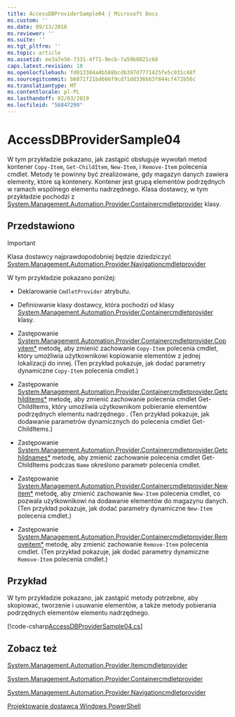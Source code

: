 ```yaml
---
title: AccessDBProviderSample04 | Microsoft Docs
ms.custom: ''
ms.date: 09/13/2016
ms.reviewer: ''
ms.suite: ''
ms.tgt_pltfrm: ''
ms.topic: article
ms.assetid: ee3a7e56-7331-4f71-9ecb-7a59b8021c68
caps.latest.revision: 10
ms.openlocfilehash: fd013384a4b588bcdb397d7771425fe5c031c48f
ms.sourcegitcommit: b6871f21bd666f9cd71dd336bb3f844cf472b56c
ms.translationtype: MT
ms.contentlocale: pl-PL
ms.lasthandoff: 02/03/2019
ms.locfileid: "56847299"
---
```

# <a name="accessdbprovidersample04"></a>AccessDBProviderSample04

W tym przykładzie pokazano, jak zastąpić obsługuje wywołań metod kontener `Copy-Item`, `Get-ChildItem`, `New-Item`, i `Remove-Item` polecenia cmdlet. Metody te powinny być zrealizowane, gdy magazyn danych zawiera elementy, które są kontenery. Kontener jest grupą elementów podrzędnych w ramach wspólnego elementu nadrzędnego. Klasa dostawcy, w tym przykładzie pochodzi z [System.Management.Automation.Provider.Containercmdletprovider](/dotnet/api/System.Management.Automation.Provider.ContainerCmdletProvider) klasy.

## <a name="demonstrates"></a>Przedstawiono

> [!IMPORTANT]
> Klasa dostawcy najprawdopodobniej będzie dziedziczyć [System.Management.Automation.Provider.Navigationcmdletprovider](/dotnet/api/System.Management.Automation.Provider.NavigationCmdletProvider)

W tym przykładzie pokazano poniżej:

- Deklarowanie `CmdletProvider` atrybutu.

- Definiowanie klasy dostawcy, która pochodzi od klasy [System.Management.Automation.Provider.Containercmdletprovider](/dotnet/api/System.Management.Automation.Provider.ContainerCmdletProvider) klasy.

- Zastępowanie [System.Management.Automation.Provider.Containercmdletprovider.Copyitem*](/dotnet/api/System.Management.Automation.Provider.ContainerCmdletProvider.CopyItem) metodę, aby zmienić zachowanie `Copy-Item` polecenia cmdlet, który umożliwia użytkownikowi kopiowanie elementów z jednej lokalizacji do innej. (Ten przykład pokazuje, jak dodać parametry dynamiczne `Copy-Item` polecenia cmdlet.)

- Zastępowanie [System.Management.Automation.Provider.Containercmdletprovider.Getchilditems*](/dotnet/api/System.Management.Automation.Provider.ContainerCmdletProvider.GetChildItems) metodę, aby zmienić zachowanie polecenia cmdlet Get-ChildItems, który umożliwia użytkownikom pobieranie elementów podrzędnych elementu nadrzędnego . (Ten przykład pokazuje, jak dodawanie parametrów dynamicznych do polecenia cmdlet Get-ChildItems.)

- Zastępowanie [System.Management.Automation.Provider.Containercmdletprovider.Getchildnames*](/dotnet/api/System.Management.Automation.Provider.ContainerCmdletProvider.GetChildNames) metodę, aby zmienić zachowanie polecenia cmdlet Get-ChildItems podczas `Name` określono parametr polecenia cmdlet.

- Zastępowanie [System.Management.Automation.Provider.Containercmdletprovider.Newitem*](/dotnet/api/System.Management.Automation.Provider.ContainerCmdletProvider.NewItem) metodę, aby zmienić zachowanie `New-Item` polecenia cmdlet, co pozwala użytkownikowi na dodawanie elementów do magazynu danych. (Ten przykład pokazuje, jak dodać parametry dynamiczne `New-Item` polecenia cmdlet.)

- Zastępowanie [System.Management.Automation.Provider.Containercmdletprovider.Removeitem*](/dotnet/api/System.Management.Automation.Provider.ContainerCmdletProvider.RemoveItem) metodę, aby zmienić zachowanie `Remove-Item` polecenia cmdlet. (Ten przykład pokazuje, jak dodać parametry dynamiczne `Remove-Item` polecenia cmdlet.)

## <a name="example"></a>Przykład

W tym przykładzie pokazano, jak zastąpić metody potrzebne, aby skopiować, tworzenie i usuwanie elementów, a także metody pobierania podrzędnych elementów elementu nadrzędnego.

[!code-csharp[AccessDBProviderSample04.cs](../../powershell-sdk-samples/SDK-2.0/csharp/AccessDBProviderSample06/AccessDBProviderSample06.cs#L11-L1635 "AccessDBProviderSample04.cs")]

## <a name="see-also"></a>Zobacz też

[System.Management.Automation.Provider.Itemcmdletprovider](/dotnet/api/System.Management.Automation.Provider.ItemCmdletProvider)

[System.Management.Automation.Provider.Containercmdletprovider](/dotnet/api/System.Management.Automation.Provider.ContainerCmdletProvider)

[System.Management.Automation.Provider.Navigationcmdletprovider](/dotnet/api/System.Management.Automation.Provider.NavigationCmdletProvider)

[Projektowanie dostawcą Windows PowerShell](./provider-types.md)